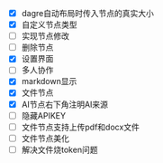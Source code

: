 - [x] dagre自动布局时传入节点的真实大小
- [x] 自定义节点类型
- [ ] 实现节点修改
- [ ] 删除节点
- [x] 设置界面
- [ ] 多人协作
- [x] markdown显示
- [x] 文件节点
- [x] AI节点右下角注明AI来源
- [ ] 隐藏APIKEY
- [ ] 文件节点支持上传pdf和docx文件
- [ ] 文件节点美化
- [ ] 解决文件烧token问题
